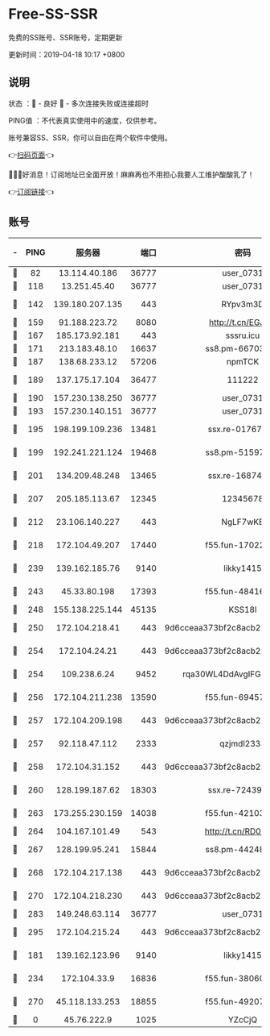 # Free-SS-SSR

免费的SS账号、SSR账号，定期更新

更新时间：2019-04-18 10:17 +0800

## 说明

状态     ：🙂 - 良好 🙁 - 多次连接失败或连接超时

PING值   ：不代表真实使用中的速度，仅供参考。

账号兼容SS、SSR，你可以自由在两个软件中使用。

👉[扫码页面](https://liesauer.github.io/Free-SS-SSR/)👈

🎉🎉🎉好消息！订阅地址已全面开放！麻麻再也不用担心我要人工维护酸酸乳了！

👉[订阅链接](https://www.liesauer.net/yogurt/subscribe?ACCESS_TOKEN=DAYxR3mMaZAsaqUb)👈

## 账号

|-|PING|服务器|端口|密码|加密方式|区域|
|:----:|:----:|:-----:|-----:|:----:|:----:|:----:|
|🙂|82|13.114.40.186|36777|user_0731|chacha20|JP|
|🙂|118|13.251.45.40|36777|user_0731|chacha20|SG|
|🙂|142|139.180.207.135|443|RYpv3m3D|aes-256-cfb|JP|
|🙂|159|91.188.223.72|8080|http://t.cn/EGJIyrl|rc4-md5|RU|
|🙂|167|185.173.92.181|443|sssru.icu|rc4-md5|RU|
|🙂|171|213.183.48.10|16637|ss8.pm-66703665|rc4-md5|RU|
|🙂|187|138.68.233.12|57206|npmTCK|rc4-md5|US|
|🙂|189|137.175.17.104|36477|111222|aes-256-cfb|US|
|🙂|190|157.230.138.250|36777|user_0731|chacha20|US|
|🙂|193|157.230.140.151|36777|user_0731|chacha20|US|
|🙂|195|198.199.109.236|13481|ssx.re-01767195|aes-256-cfb|US|
|🙂|199|192.241.221.124|19468|ss8.pm-51597201|aes-256-cfb|US|
|🙂|201|134.209.48.248|13465|ssx.re-16874270|aes-256-cfb|US|
|🙂|207|205.185.113.67|12345|12345678|aes-256-cfb|US|
|🙂|212|23.106.140.227|443|NgLF7wKB|aes-256-cfb|US|
|🙂|218|172.104.49.207|17440|f55.fun-17022600|aes-256-cfb|SG|
|🙂|239|139.162.185.76|9140|likky1415|aes-256-cfb|DE|
|🙂|243|45.33.80.198|17393|f55.fun-48416264|aes-256-cfb|US|
|🙂|248|155.138.225.144|45135|KSS18l|rc4-md5|US|
|🙂|250|172.104.218.41|443|9d6cceaa373bf2c8acb22e60b6a58be6|aes-256-cfb|US|
|🙂|254|172.104.24.21|443|9d6cceaa373bf2c8acb22e60b6a58be6|aes-256-cfb|US|
|🙂|254|109.238.6.24|9452|rqa30WL4DdAvgIFG6Fs3znzTa|aes-256-cfb|FR|
|🙂|256|172.104.211.238|13590|f55.fun-69457101|aes-256-cfb|US|
|🙂|257|172.104.209.198|443|9d6cceaa373bf2c8acb22e60b6a58be6|aes-256-cfb|US|
|🙂|257|92.118.47.112|2333|qzjmdl2333|aes-256-cfb|US|
|🙂|258|172.104.31.152|443|9d6cceaa373bf2c8acb22e60b6a58be6|aes-256-cfb|US|
|🙂|260|128.199.187.62|18303|ssx.re-72439471|aes-256-cfb|SG|
|🙂|263|173.255.230.159|14038|f55.fun-42103818|aes-256-cfb|US|
|🙂|264|104.167.101.49|543|http://t.cn/RD0D7sx|rc4-md5|CA|
|🙂|267|128.199.95.241|15844|ss8.pm-44248567|aes-256-cfb|SG|
|🙂|268|172.104.217.138|443|9d6cceaa373bf2c8acb22e60b6a58be6|aes-256-cfb|US|
|🙂|270|172.104.218.230|443|9d6cceaa373bf2c8acb22e60b6a58be6|aes-256-cfb|US|
|🙂|283|149.248.63.114|36777|user_0731|chacha20|CA|
|🙂|295|172.104.215.24|443|9d6cceaa373bf2c8acb22e60b6a58be6|aes-256-cfb|US|
|🙂|181|139.162.123.96|9140|likky1415|aes-256-cfb|JP|
|🙂|234|172.104.33.9|16836|f55.fun-38060503|aes-256-cfb|SG|
|🙂|270|45.118.133.253|18855|f55.fun-49207918|aes-256-cfb|SG|
|🙁|0|45.76.222.9|1025|YZcCjQ|rc4-md5|JP|
